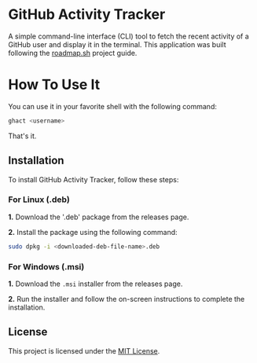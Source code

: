 # GitHub Activity Tracker

 A simple command-line interface (CLI) tool to fetch the recent activity of a GitHub user and display it in the terminal.  This application was built following the [roadmap.sh](https://roadmap.sh/projects/github-user-activity) project guide.

# How To Use It

You can use it in your favorite shell with the following command:

```bash
ghact <username>
```
That's it.

## Installation

To install GitHub Activity Tracker, follow these steps:

### For Linux (.deb)

**1.** Download the '.deb'  package from the releases page.

**2.** Install the package using the following command:

```bash
sudo dpkg -i <downloaded-deb-file-name>.deb
```

### For Windows (.msi)

**1.** Download the `.msi` installer from the releases page.

**2.** Run the installer and follow the on-screen instructions to complete the installation.

## License

This project is licensed under the [MIT License](https://mit-license.org/).

